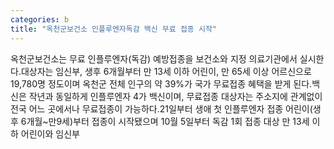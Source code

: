 ```yaml
---
categories: b
title: "옥천군보건소 인플루엔자독감 백신 무료 접종 시작"
---
```

옥천군보건소는 무료 인플루엔자(독감) 예방접종을 보건소와 지정 의료기관에서 실시한다.대상자는 임신부, 생후 6개월부터 만 13세 이하 어린이, 만 65세 이상 어르신으로 19,780명 정도이며 옥천군 전체 인구의 약 39%가 국가 무료접종 혜택을 받게 된다.백신은 작년과 동일하게 인플루엔자 4가 백신이며, 무료접종 대상자는 주소지에 관계없이 전국 어느 곳에서나 무료접종이 가능하다.21일부터 생애 첫 인플루엔자 접종 어린이(생후 6개월~만9세)부터 접종이 시작됐으며 10월 5일부터 독감 1회 접종 대상 만 13세 이하 어린이와 임신부
